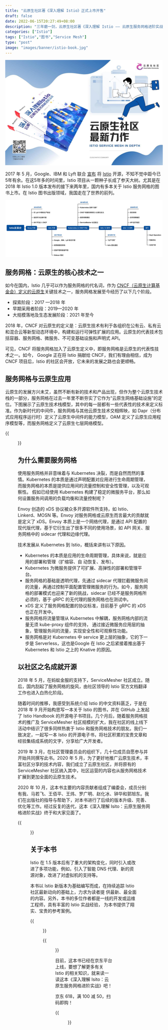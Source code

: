 ```yaml
---
title: "云原生社区著《深入理解 Istio》正式上市开售"
draft: false
date: 2022-06-15T20:27:49+08:00
description: "三年磨一剑，云原生社区著《深入理解 Istio —— 云原生服务网格进阶实战》正式上市开售啦！"
categories: ["Istio"]
tags: ["Istio","图书","Service Mesh"]
type: "post"
image: "images/banner/istio-book.jpg"
---
```


![云原生社区最新力作 —— 《深入理解 Istio》上市开售](istio-book.jpg)

2017 年 5 月，Google、IBM 和 Lyft 联合 [宣布](https://istio.io/latest/news/releases/0.x/announcing-0.1/) 将 [Istio](https://istio.io) 开源，不知不觉中距今已5年有余。在这5年多的时间里，Istio 项目从一颗种子长成了参天大树。尤其是在 2018 年 Istio 1.0 版本发布的接下来两年里，国内有多本关于 Istio 服务网格的图书上市。在 Istio 图书出版领域，我国走在了世界的前列。

![Istio 开源时间线](istio-open-source-history.jpg)

## 服务网格：云原生的核心技术之一

如今在国内，Istio 几乎可以作为服务网格的代名词，作为 [CNCF（云原生计算基金会）定义的云原生](https://github.com/cncf/toc/blob/main/DEFINITION.md)关键技术之一，服务网格发展至今经历了以下几个阶段。

- 探索阶段：2017 —2018 年
- 早期采用者阶段：2019—2020 年
- 大规模落地及生态发展阶段：2021 年至今

2018 年，CNCF 对云原生的定义是：云原生技术有利于各组织在公有云、私有云和混合云等新型动态环境中，构建和运行可弹性扩展的应用。云原生的代表技术包括容器、服务网格、微服务、不可变基础设施和声明式 API。

可见，CNCF 将服务网格加入了云原生定义中，即服务网格是云原生的代表性技术之一。如今， Google 正在将 Istio 捐献给 CNCF，我们有理由相信，成为 CNCF 项目后，Istio 的社区会开放，它未来的发展之路也会更顺畅。

## 服务网格与云原生应用

云原生的发展方兴未艾，虽然不断有新的技术和产品出现，但作为整个云原生技术栈的一部分，服务网格在过去一年里不断夯实了它作为“云原生网络基础设施”的定位。下图展示了云原生技术栈模型，其中的每一层都有一些代表性的技术来定义标准。作为新时代的中间件，服务网格与其他云原生技术交相辉映，如 Dapr（分布式应用程序运行时）定义了云原生中间件的能力模型，OAM 定义了云原生应用程序模型等，而服务网格定义了云原生七层网络模型。

{{<figure title="云原生应用模型" alt="云原生应用模型" src="model.jpg" class="mx-auto text-center" width="80%">}}

## 为什么需要服务网格

使用服务网格并非意味着与 Kubernetes 决裂，而是自然而然的事情。Kubernetes 的本质是通过声明配置对应用进行生命周期管理，而服务网格的本质是提供应用间的流量控制和安全性管理，以及可观察性。 假如已经使用 Kubernetes 构建了稳定的微服务平台，那么如何设置服务间调用的负载均衡和流量控制呢？

Envoy 创造的 xDS 协议被众多开源软件所支持，如 Istio、Linkerd、MOSN 等。Envoy 对服务网格或云原生而言最大的贡献就是定义了 xDS。Envoy 本质上是一个网络代理，是通过 API 配置的现代版代理，基于它衍生出了很多不同的使用场景，如 API 网关、服务网格中的 sidecar 代理和边缘代理。

技术发展从 Kubernetes 到 Istio，概括来讲有以下原因。

- Kubernetes 的本质是应用的生命周期管理，具体来说，就是应用的部署和管理（扩缩容、自 动恢复、发布）。
- Kubernetes 为微服务提供了可扩展、高弹性的部署和管理平台。
- 服务网格的基础是透明代理，先通过 sidecar 代理拦截微服务间的流量，再通过控制平面配置管理微服务的行为。如今，服务网格的部署模式也迎来了新的挑战，sidecar 已经不是服务网格所必须的，基于 gRPC 的无代理的服务网格也在测试中。
- xDS 定义了服务网格配置的协议标准，目前基于 gRPC 的 xDS 也正在开发中。
- 服务网格将流量管理从 Kubernetes 中解耦，服务网格内部的流量无须 kube-proxy 组件的支持， 通过接近微服务应用层的抽象，管理服务间的流量，实现安全性和可观察性功能。
- 服务网格是对 Kubernetes 中 service 更上层的抽象，它的下一步是 Serverless，这也是Google 在 Istio 之后紧接着推出基于 Kubernetes 和 Istio 之上的 Knative 的原因。

## 以社区之名成就开源

2018 年 5 月，在蚂蚁金服的支持下，ServiceMesher 社区成立。随后，国内刮起了服务网格的旋风，由社区领导的 Istio 官方文档翻译工作也进入白热化阶段。

随着时间的推移，我感受到系统介绍 Istio 的中文资料匮乏，于是在 2018 年 9 月开始构思写一本关于 Istio 的图书，并在 GitHub 上发起了 Istio Handbook 的开源电子书项目。几个月后，随着服务网格技术的推广及 ServiceMesher 社区规模的扩大，我在社区的线上线下活动中结识了很多同样热衷于 Istio 和服务网格技术的朋友。我们一致决定，一起写一本 Istio 的开源电子书，将社区积累的宝贵文章和经验集结成系统的文字，分享给广大开发者。

2019 年 3 月，在社区管理委员会的组织下，几十位成员自愿参与并开始共同撰写此书。2020 年 5 月，为了更好地推广云原生技术，丰富社区分享的技术内容，我们成立了云原生社区，并将原有的 ServiceMesher 社区纳入其中，社区运营的内容也从服务网格技术扩展到更加全面的云原生技术。

2020 年 10 月，这本书主要的内容贡献者组成了编委会，成员分别有我、马若飞、王佰平、王炜、罗广明、赵化冰、钟华和郭旭东。我们在出版社的指导与帮助下，对本书进行了后续的版本升级、完善、优化等工作。经过反复的迭代，这本《深入理解 Isito：云原生服务网格进阶实战》终于和大家见面了。

{{<figure src="cover.jpg" title="《深入理解 Istio —— 云原生服务网格进阶实战》封面" alt="图书封面" width="70%" class="mx-auto text-center">}}

## 关于本书

Istio 在 1.5 版本后有了重大的架构变化，同时引入或改进了多项功能，例如，引入了智能 DNS 代理、新的资源对象，改进了对虚拟机的支持等。

本书以 Istio 新版本为基础编写而成，在持续追踪 Istio 社区最新动向的基础上，力求为读者提 供最新、最全面的内容。另外，本书的多位作者都是一线的开发或运维工程师，具有丰富的 Istio 实战经验， 为本书提供了翔实、宝贵的参考案例。

{{<figure src="feature.jpg" alt="本书特色" class="mx-auto text-center" width="70%">}}

{{<figure src="target-reader.jpg" alt="面向读者" class="mx-auto text-center" width="70%">}}

目前，这本书已经在京东平台上线，要想了解更多有关 Istio 的相关知识，就来读一读这本《深入理解 Isito：云原生服务网格进阶实战》吧！

京东 618，满 100 减 50，扫码即购！

{{<figure src="qrcode.jpg" alt="购书二维码" class="mx-auto text-center" width="30%" link="https://item.jd.com/13200745.html" attr="[点此购买](https://item.jd.com/13200745.html)">}}

